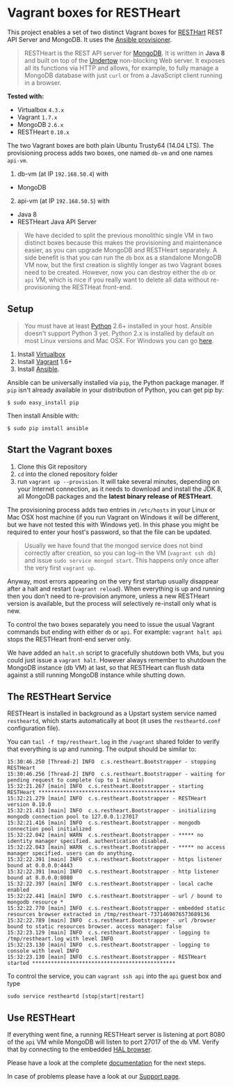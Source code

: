 # Vagrant boxes for RESTHeart #

This project enables a set of two distinct Vagrant boxes for [RESTHart](http://restheart.org) REST API Server and MongoDB. It uses the [Ansible provisioner](https://docs.vagrantup.com/v2/provisioning/ansible.html).

> RESTHeart is the REST API server for [MongoDB](https://www.mongodb.org). It is written in **Java 8** and built on top of the [Undertow](http://undertow.io) non-blocking Web server. It exposes all its functions via HTTP and allows, for example, to fully manage a MongoDB database with just `curl` or from a JavaScript client running in a browser. 

**Tested with:**

 * Virtualbox `4.3.x`
 * Vagrant `1.7.x`
 * MongoDB `2.6.x`
 * RESTHeart `0.10.x`

The two Vagrant boxes are both plain Ubuntu Trusty64 (14.04 LTS). The provisioning process adds two boxes, one named `db-vm` and one names `api-vm`.

1) db-vm (at IP `192.168.50.4`) with
 * MongoDB

2) api-vm (at IP `192.168.50.5`) with
 * Java 8
 * RESTHeart Java API Server

> We have decided to split the previous monolithic single VM in two distinct boxes because this makes the provisioning and maintenance easier, as you can upgrade MongoDB and RESTHeart separately. A side benefit is that you can run the `db` box as a standalone MongoDB VM now, but the first creation is slightly longer as two Vagrant boxes need to be created. However, now you can destroy either the `db` or `api` VM, which is nice if you really want to delete all data without re-provisioning the RESTHeat front-end.

## Setup ##

> You must have at least [Python](https://www.python.org/downloads/) 2.6+ installed in your host. Ansible doesn't support Python 3 yet. Python 2.x is installed by default on most Linux versions and Mac OSX. For Windows you can go [here](https://www.python.org/downloads/release/python-279/).

 1. Install [Virtualbox](https://www.virtualbox.org/wiki/Downloads)
 1. Install [Vagrant](https://www.vagrantup.com/downloads.html) 1.6+
 1. Install [Ansible](http://docs.ansible.com/intro_installation.html).

Ansible can be universally installed via `pip`, the Python package manager. If `pip` isn't already available in your distribution of Python, you can get pip by:

    $ sudo easy_install pip

Then install Ansible with:

    $ sudo pip install ansible

## Start the Vagrant boxes ##

 1. Clone this Git repository
 1. `cd` into the cloned repository folder
 1. run `vagrant up --provision`. It will take several minutes, depending on your Internet connection, as it needs to download and install the JDK 8, all MongoDB packages and the **latest binary release of RESTHeart**.

 The provisioning process adds two entries in `/etc/hosts` in your Linux or Mac OSX host machine (if you run Vagrant on Windows it will be different, but we have not tested this with Windows yet). In this phase you might be required to enter your host's password, so that the file can be updated.

> Usually we have found that the mongod service does not bind correctly after creation, so you can log-in the VM (`vagrant ssh db`) and issue `sudo service mongod start`. This happens only once after the very first `vagrant up`.

Anyway, most errors appearing on the very first startup usually disappear after a halt and restart (`vagrant reload`). When everything is up and running then you don't need to re-provision anymore, unless a new RESTHeart version is available, but the process will selectively re-install only what is new.

To control the two boxes separately you need to issue the usual Vagrant commands but ending with either `db` or `api`. For example: `vagrant halt api` stops the RESTHeart front-end server only.

We have added an `halt.sh` script to gracefully shutdown both VMs, but you could just issue a `vagrant halt`. However always remember to shutdown the MongoDB instance (db VM) at last, so that RESTHeart can flush data against a still running MongoDB instance while shutting down.

## The RESTHeart Service ##

RESTHeart is installed in background as a Upstart system service named `restheartd`, which starts automatically at boot (it uses the `restheartd.conf` configuration file).

You can `tail -f tmp/restheart.log` in the `/vagrant` shared folder to verify that everything is up and running. The output should be similar to:

    15:30:46.250 [Thread-2] INFO  c.s.restheart.Bootstrapper - stopping RESTHeart
    15:30:46.256 [Thread-2] INFO  c.s.restheart.Bootstrapper - waiting for pending request to complete (up to 1 minute)
    15:32:21.267 [main] INFO  c.s.restheart.Bootstrapper - starting RESTHeart ********************************************
    15:32:21.279 [main] INFO  c.s.restheart.Bootstrapper - RESTHeart version 0.10.0
    15:32:21.413 [main] INFO  c.s.restheart.Bootstrapper - initializing mongodb connection pool to 127.0.0.1:27017 
    15:32:21.416 [main] INFO  c.s.restheart.Bootstrapper - mongodb connection pool initialized
    15:32:22.042 [main] WARN  c.s.restheart.Bootstrapper - ***** no identity manager specified. authentication disabled.
    15:32:22.043 [main] WARN  c.s.restheart.Bootstrapper - ***** no access manager specified. users can do anything.
    15:32:22.391 [main] INFO  c.s.restheart.Bootstrapper - https listener bound at 0.0.0.0:4443
    15:32:22.391 [main] INFO  c.s.restheart.Bootstrapper - http listener bound at 0.0.0.0:8080
    15:32:22.397 [main] INFO  c.s.restheart.Bootstrapper - local cache enabled
    15:32:22.441 [main] INFO  c.s.restheart.Bootstrapper - url / bound to mongodb resource *
    15:32:22.770 [main] INFO  c.s.restheart.Bootstrapper - embedded static resources browser extracted in /tmp/restheart-7371469076573689136
    15:32:22.789 [main] INFO  c.s.restheart.Bootstrapper - url /browser bound to static resources browser. access manager: false
    15:32:23.129 [main] INFO  c.s.restheart.Bootstrapper - logging to /tmp/restheart.log with level INFO
    15:32:23.130 [main] INFO  c.s.restheart.Bootstrapper - logging to console with level INFO
    15:32:23.130 [main] INFO  c.s.restheart.Bootstrapper - RESTHeart started **********************************************

To control the service, you can `vagrant ssh api` into the `api` guest box and type

    sudo service restheartd [stop|start|restart]

## Use RESTHeart ##

If everything went fine, a running RESTHeart server is listening at port 8080 of the `api` VM while MongoDB will listen to port 27017 of the `db` VM. Verify that by connecting to the embedded [HAL browser](http://localhost:8080/browser). 

Please have a look at the complete [documentation](http://restheart.org/docs/overview.html) for the next steps.

In case of problems please have a look at our [Support page](http://restheart.org/support.html).
